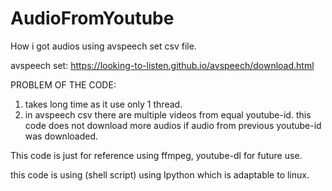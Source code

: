 # AudioFromYoutube
How i got audios using avspeech set csv file.

avspeech set: https://looking-to-listen.github.io/avspeech/download.html

PROBLEM OF THE CODE:

  1) takes long time as it use only 1 thread.
  2) in avspeech csv there are multiple videos from equal youtube-id.
   this code does not download more audios if audio from previous youtube-id was downloaded.
   
   
  This code is just for reference using ffmpeg, youtube-dl for future use.
  
  this code is using (shell script) using Ipython
   which is adaptable to linux.
